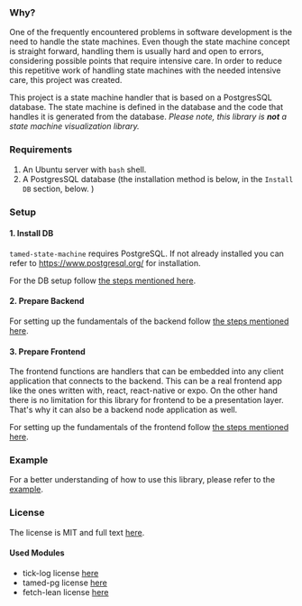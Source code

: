 ### Why?

One of the frequently encountered problems in software development is the need to handle the state machines. Even though the state machine concept is straight forward, handling them is usually hard and open to errors, considering possible points that require intensive care. In order to reduce this repetitive work of handling state machines with the needed intensive care, this project was created. 

This project is a state machine handler that is based on a PostgresSQL database. The state machine is defined in the database and the code that handles it is generated from the database. *Please note, this library is **not** a state machine visualization library.*
### Requirements

1. An Ubuntu server with `bash` shell.
2. A PostgresSQL database (the installation method is below, in the `Install DB` section, below. )

### Setup

#### 1. Install DB

`tamed-state-machine` requires PostgreSQL. If not already installed you can refer to https://www.postgresql.org/ for installation.

For the DB setup follow [the steps mentioned here](./database-setup/README.md).

#### 2. Prepare Backend

For setting up the fundamentals of the backend follow [the steps mentioned here](./backend/README.md).

#### 3. Prepare Frontend

The frontend functions are handlers that can be embedded into any client application that connects to the backend. This can be a real frontend app like the ones written with, react, react-native or expo. On the other hand there is no limitation for this library for frontend to be a presentation layer. That's why it can also be a backend node application as well. 

For setting up the fundamentals of the frontend follow [the steps mentioned here](./frontend/README.md).

### Example

For a better understanding of how to use this library, please refer to the [example](./example/README.md).
### License

The license is MIT and full text [here](LICENSE).

#### Used Modules

* tick-log license [here](./OtherLicenses/tick-log.txt)
* tamed-pg license [here](./OtherLicenses/tamed-pg.txt)
* fetch-lean license [here](./OtherLicenses/fetch-lean.txt)

